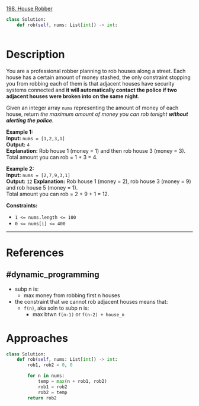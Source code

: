 [198. House Robber](https://leetcode.com/problems/house-robber/)

```python
class Solution:
    def rob(self, nums: List[int]) -> int:
        
```

# Description

You are a professional robber planning to rob houses along a street. Each house has a certain amount of money stashed, the only constraint stopping you from robbing each of them is that adjacent houses have security systems connected and **it will automatically contact the police if two adjacent houses were broken into on the same night**.

Given an integer array `nums` representing the amount of money of each house, return _the maximum amount of money you can rob tonight **without alerting the police**_.

**Example 1:**  
**Input:** `nums = [1,2,3,1]`  
**Output:** `4`  
**Explanation:** Rob house 1 (money = 1) and then rob house 3 (money = 3).  
Total amount you can rob = 1 + 3 = 4.

**Example 2:**  
**Input:** `nums = [2,7,9,3,1]`  
**Output:** `12`
**Explanation:** Rob house 1 (money = 2), rob house 3 (money = 9) and rob house 5 (money = 1).  
Total amount you can rob = 2 + 9 + 1 = 12.

**Constraints:**
- `1 <= nums.length <= 100`
- `0 <= nums[i] <= 400`

---

# References

## #dynamic_programming 
- subp n is:
	- max money from robbing first n houses
- the constraint that we cannot rob adjacent houses means that:
	- `f(n)`, aka soln to subp n is:
		- max btwn `f(n-1)` or `f(n-2) + house_n` 





# Approaches

```python
class Solution:
    def rob(self, nums: List[int]) -> int:
        rob1, rob2 = 0, 0

        for n in nums:
            temp = max(n + rob1, rob2)
            rob1 = rob2
            rob2 = temp
        return rob2

```